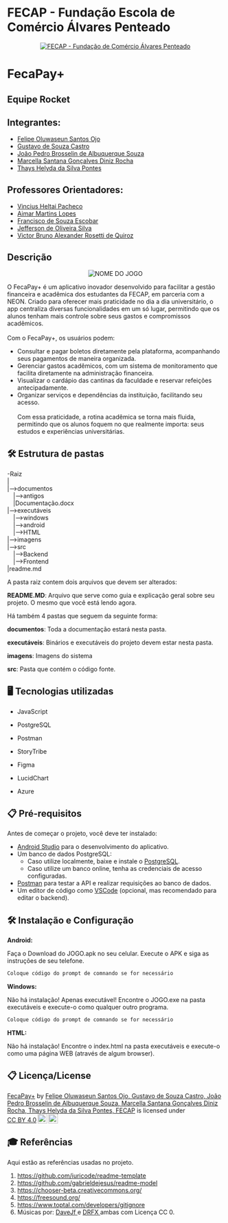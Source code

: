 # FECAP - Fundação Escola de Comércio Álvares Penteado

<p align="center">
<a href= "https://www.fecap.br/"><img src="https://encrypted-tbn0.gstatic.com/images?q=tbn:ANd9GcRhZPrRa89Kma0ZZogxm0pi-tCn_TLKeHGVxywp-LXAFGR3B1DPouAJYHgKZGV0XTEf4AE&usqp=CAU" alt="FECAP - Fundação de Comércio Álvares Penteado" border="0"></a>
</p>

# FecaPay+

## Equipe Rocket

## Integrantes: 
- [Felipe Oluwaseun Santos Ojo](https://www.linkedin.com/in/felipeosantosojo/)  
- [Gustavo de Souza Castro](https://www.linkedin.com/in/gustavocastro01/)
- [João Pedro Brosselin de Albuquerque Souza](https://www.linkedin.com/in/brosselindev//)
- [Marcella Santana Gonçalves Diniz Rocha](https://www.linkedin.com/in/marcella-santana-b76883262/)  
- [Thays Helyda da Silva Pontes](https://www.linkedin.com/in/thays-pontes-14663822b/)  

## Professores Orientadores: 
- [Vincius Heltai Pacheco](https://www.linkedin.com/in/vheltai/)  
- [Aimar Martins Lopes](https://www.linkedin.com/in/aimarlopes/)
- [Francisco de Souza Escobar](https://www.linkedin.com/in/francisco-escobar/)
- [Jefferson de Oliveira Silva](https://www.linkedin.com/in/jefferson-o-silva/)
- [Victor Bruno Alexander Rosetti de Quiroz](https://www.linkedin.com/in/victorbarq/)  

## Descrição

<p align="center">
<img src="https://i.imgur.com/RKqzRKQ.png" alt="NOME DO JOGO" border="0">
  
 O FecaPay+ é um aplicativo inovador desenvolvido para facilitar a gestão financeira e acadêmica dos estudantes da FECAP, em parceria com a NEON. Criado para oferecer mais praticidade no dia a dia universitário, o app centraliza diversas funcionalidades em um só lugar, permitindo que os alunos tenham mais controle sobre seus gastos e compromissos acadêmicos.
<br></br>
Com o FecaPay+, os usuários podem:
- Consultar e pagar boletos diretamente pela plataforma, acompanhando seus pagamentos de maneira organizada.
- Gerenciar gastos acadêmicos, com um sistema de monitoramento que facilita diretamente na administração financeira.
- Visualizar o cardápio das cantinas da faculdade e reservar refeições antecipadamente.
- Organizar serviços e dependências da instituição, facilitando seu acesso.
<br></br>
Com essa praticidade, a rotina acadêmica se torna mais fluida, permitindo que os alunos foquem no que realmente importa: seus estudos e experiências universitárias.

## 🛠 Estrutura de pastas

-Raiz<br>
|<br>
|-->documentos<br>
  &emsp;|-->antigos<br>
  &emsp;|Documentação.docx<br>
|-->executáveis<br>
  &emsp;|-->windows<br>
  &emsp;|-->android<br>
  &emsp;|-->HTML<br>
|-->imagens<br>
|-->src<br>
  &emsp;|-->Backend<br>
  &emsp;|-->Frontend<br>
|readme.md<br>

A pasta raiz contem dois arquivos que devem ser alterados:

<b>README.MD</b>: Arquivo que serve como guia e explicação geral sobre seu projeto. O mesmo que você está lendo agora.

Há também 4 pastas que seguem da seguinte forma:

<b>documentos</b>: Toda a documentação estará nesta pasta.

<b>executáveis</b>: Binários e executáveis do projeto devem estar nesta pasta.

<b>imagens</b>: Imagens do sistema

<b>src</b>: Pasta que contém o código fonte.

## 🖥 Tecnologias utilizadas 

* JavaScript

* PostgreSQL

* Postman

* StoryTribe

* Figma

* LucidChart

* Azure


## 📋 Pré-requisitos

Antes de começar o projeto, você deve ter instalado:

- [Android Studio](https://developer.android.com/studio) para o desenvolvimento do aplicativo.
- Um banco de dados PostgreSQL:
  - Caso utilize localmente, baixe e instale o [PostgreSQL](https://www.postgresql.org/download/).
  - Caso utilize um banco online, tenha as credenciais de acesso configuradas.
- [Postman](https://www.postman.com/) para testar a API e realizar requisições ao banco de dados.
- Um editor de código como [VSCode](https://code.visualstudio.com/) (opcional, mas recomendado para editar o backend).


## 🛠 Instalação e Configuração

<b>Android:</b>

Faça o Download do JOGO.apk no seu celular.
Execute o APK e siga as instruções de seu telefone.

```sh
Coloque código do prompt de comnando se for necessário
```

<b>Windows:</b>

Não há instalação! Apenas executável!
Encontre o JOGO.exe na pasta executáveis e execute-o como qualquer outro programa.

```sh
Coloque código do prompt de comnando se for necessário
```

<b>HTML:</b>

Não há instalação!
Encontre o index.html na pasta executáveis e execute-o como uma página WEB (através de algum browser).

## 📋 Licença/License
<p xmlns:cc="http://creativecommons.org/ns#" xmlns:dct="http://purl.org/dc/terms/"><a property="dct:title" rel="cc:attributionURL" href="https://github.com/2025-1-NADS3/Projeto2">FecaPay+</a> by <a rel="cc:attributionURL dct:creator" property="cc:attributionName" href="https://www.linkedin.com/in/felipeosantosojo/, https://www.linkedin.com/in/gustavocastro01/, https://www.linkedin.com/in/brosselindev/, https://www.linkedin.com/in/marcella-santana-b76883262/, https://www.linkedin.com/in/thays-pontes-14663822b/, https://www.fecap.br/">Felipe Oluwaseun Santos Ojo, Gustavo de Souza Castro, João Pedro Brosselin de Albuquerque Souza, Marcella Santana Gonçalves Diniz Rocha, Thays Helyda da Silva Pontes, FECAP</a> is licensed under <a href="https://creativecommons.org/licenses/by/4.0/?ref=chooser-v1" target="_blank" rel="license noopener noreferrer" style="display:inline-block;">CC BY 4.0<img style="height:22px!important;margin-left:3px;vertical-align:text-bottom;" src="https://mirrors.creativecommons.org/presskit/icons/cc.svg?ref=chooser-v1" alt=""><img style="height:22px!important;margin-left:3px;vertical-align:text-bottom;" src="https://mirrors.creativecommons.org/presskit/icons/by.svg?ref=chooser-v1" alt=""></a></p>

## 🎓 Referências

Aqui estão as referências usadas no projeto.

1. <https://github.com/iuricode/readme-template>
2. <https://github.com/gabrieldejesus/readme-model>
3. <https://chooser-beta.creativecommons.org/>
4. <https://freesound.org/>
5. <https://www.toptal.com/developers/gitignore>
6. Músicas por: <a href="https://freesound.org/people/DaveJf/sounds/616544/"> DaveJf </a> e <a href="https://freesound.org/people/DRFX/sounds/338986/"> DRFX </a> ambas com Licença CC 0.
